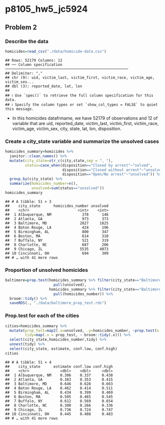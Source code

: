 p8105_hw5_jc5924
================

## Problem 2

### Describe the data

``` r
homicides=read_csv("./data/homicide-data.csv")
```

    ## Rows: 52179 Columns: 12
    ## ── Column specification ────────────────────────────────────────────────────────
    ## Delimiter: ","
    ## chr (9): uid, victim_last, victim_first, victim_race, victim_age, victim_sex...
    ## dbl (3): reported_date, lat, lon
    ## 
    ## ℹ Use `spec()` to retrieve the full column specification for this data.
    ## ℹ Specify the column types or set `show_col_types = FALSE` to quiet this message.

-   In this homicides datafrmame, we have 52179 of observations and 12
    of variable that are uid, reported_date, victim_last, victim_first,
    victim_race, victim_age, victim_sex, city, state, lat, lon,
    disposition.

### Create a city_state variable and summarize the unsolved cases

``` r
homicides_summary=homicides %>% 
  janitor::clean_names() %>% 
  mutate(city_state=str_c(city,state,sep = ", "),
         status=case_when(disposition=="Closed by arrest"~"solved",
                          disposition=="Closed without arrest"~"unsolved",
                          disposition=="Open/No arrest"~"unsolved")) %>% 
  group_by(city_state) %>% 
  summarize(homicides_number=n(),
            unsolved=sum(status=="unsolved"))
homicides_summary
```

    ## # A tibble: 51 × 3
    ##    city_state      homicides_number unsolved
    ##    <chr>                      <int>    <int>
    ##  1 Albuquerque, NM              378      146
    ##  2 Atlanta, GA                  973      373
    ##  3 Baltimore, MD               2827     1825
    ##  4 Baton Rouge, LA              424      196
    ##  5 Birmingham, AL               800      347
    ##  6 Boston, MA                   614      310
    ##  7 Buffalo, NY                  521      319
    ##  8 Charlotte, NC                687      206
    ##  9 Chicago, IL                 5535     4073
    ## 10 Cincinnati, OH               694      309
    ## # … with 41 more rows

### Proportion of unsolved homicides

``` r
baltimore=prop.test(homicides_summary %>% filter(city_state=="Baltimore, MD") %>% 
                      pull(unsolved),
                    homicides_summary %>% filter(city_state=="Baltimore, MD") %>% 
                      pull(homicides_number)) %>% 
  broom::tidy() %>% 
  saveRDS(., "./data/baltimore_prop_test.rds")
```

### Prop.test for each of the cities

``` r
cities=homicides_summary %>% 
  mutate(prop_test=map2(.x=unsolved, .y=homicides_number, ~prop.test(x = .x, n = .y)),
         tidy=map(.x = prop_test, ~ broom::tidy(.x))) %>% 
  select(city_state,homicides_number,tidy) %>% 
  unnest(tidy) %>% 
  select(city_state, estimate, conf.low, conf.high)
cities
```

    ## # A tibble: 51 × 4
    ##    city_state      estimate conf.low conf.high
    ##    <chr>              <dbl>    <dbl>     <dbl>
    ##  1 Albuquerque, NM    0.386    0.337     0.438
    ##  2 Atlanta, GA        0.383    0.353     0.415
    ##  3 Baltimore, MD      0.646    0.628     0.663
    ##  4 Baton Rouge, LA    0.462    0.414     0.511
    ##  5 Birmingham, AL     0.434    0.399     0.469
    ##  6 Boston, MA         0.505    0.465     0.545
    ##  7 Buffalo, NY        0.612    0.569     0.654
    ##  8 Charlotte, NC      0.300    0.266     0.336
    ##  9 Chicago, IL        0.736    0.724     0.747
    ## 10 Cincinnati, OH     0.445    0.408     0.483
    ## # … with 41 more rows
